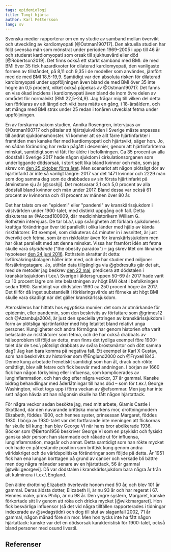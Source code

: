 ```yaml
---
tags: epidemiologi
title: Tungt hjärta
author: Karl Pettersson
lang: sv
---
```


Svenska medier rapporterar om en ny studie av samband mellan övervikt
och utveckling av kardiomyopati [@Ostman190717]. Den aktuella studien
har följt svenska män som mönstrat under perioden 1969–2005 i upp till
46 år och studerat kardiomyopati som orsak till sjukhusvård eller död
[@Robertson2019]. Det finns också ett starkt samband med BMI: de med
BMI över 35 fick hazardkvoter för dilaterad kardiomyopati, den
vanligaste formen av tillståndet, på 8,11 och 9,35 i de modeller som
användes, jämfört med de med BMI 18,5-19,9. Samtidigt var den absoluta
risken för dilaterad kardiomyopati under uppföljningen även bland de
med BMI över 35 inte högre än 0,5 procent, vilket också påpekas av
@Ostman190717. Det fanns en viss ökad incidens i kardiomyopati även
bland de inom övre delen av området för normalvikt (BMI 22,5–24,9).
Jag frågar mig till vilken del detta kan förklaras av att längd och
vikt bara mätts en gång, i 18-årsåldern, och att många med BMI strax
under 25 redan i tonåren utvecklat fetma under uppföljningen.

En av forskarna bakom studien, Annika Rosengren, intervjuas av
@Ostman190717 och påtalar att hjärtsjukvården i Sverige måste
anpassas till ändrat sjukdomsmönster. Vi kommer att se allt
färre hjärtinfarkter i framtiden men kanske fler med kardiomyopati
och hjärtsvikt, säger hon. Jo, en sådan förändring har redan pågått i
decennier, genom att hjärtinfarkterna minskat, samtidigt som vi
fått fler äldre i befolkningen. Ca 35 procent av alla dödsfall 
i Sverige 2017 hade någon sjukdom i cirkulationsorganen som
underliggande dödsorsak, i stort sett lika bland kvinnor och män,
som jag skrev om [den 25 oktober förra året](2018-10-25-cirkulera.html).
Men scenariot att någon plötsligt dör av hjärtinfarkt är inte
så vanligt längre: 2017 var det 1471 kvinnor och 2229 män som
dog samma dag som de drabbades av sin första hjärtinfarkt på
åtminstone sju år [@soshji]. Det motsvarar 3,1 och 5,0 procent
av alla dödsfall bland kvinnor och män under 2017. Bland dessa
var också 61 procent av kvinnorna och 41 procent av männen över
80 år.

Det har talats om en "epidemi" eller "pandemi" av kranskärlssjukdom i
västvärlden under 1900-talet, med distinkt uppgång och fall. Detta
diskuteras av @Accad180909, där medicinhistorikern William G.\
Rothstein intervjuas. De tar bl.a.\ upp svårigheten att förklara
sjukdomens kraftiga förändringar över tid parallellt i olika länder
med hjälp av kända riskfaktorer. Ett exempel, som diskuteras 44
minuter in i avsnittet, är just övervikt och fetma, som är en
riskfaktor även för kranskärlssjukdom men har ökat parallellt med att
denna minskat. Vissa har framfört idén att fetma skulle vara
*skyddande* ("the obesity paradox") – jag skrev litet om liknande
hypoteser [den 24 juni 2016](2016-06-24-smuts.html). Rothstein
skrattar åt detta: livförsäkringsbolagen håller inte med, och de har
studier med miljoner försäkringstagare. Jo, utifrån data tillgängliga
via @gbdresults går det att, med de metoder jag beskrev [den 22
maj](2019-05-22-ingrediens.html), predicera att dödstalen i
kranskärlssjukdom i t.ex.\ Sverige i åldersgruppen 50–69 år 2017 hade
varit ca 10 procent lägre om inte belastningen av högt BMI ökat i
befolkningen sedan 1990. Samtidigt var dödstalen 1990 ca 250 procent
högre än 2017. Det tillför då inget substantiellt i förklaringsvärde
att förneka att högt BMI skulle vara skadligt när det gäller
kranskärlssjukdom.

Ateroskleros har hittats hos egyptiska mumier: det som är utmärkande
för epidemin, eller pandemin, som den beskrivits av författare som
@grimes12 och @Azambuja2004, är just den speciella yttringen av
kranskärlssjukdom i form av plötsliga hjärtinfarkter med hög letalitet
bland relativt unga personer. Kungligheter och andra förmögna har
genom historien ofta varit belastade av riskfaktorer som fetma, och de
har också drabbats av hälsoproblem till följd av detta, men finns det
tydliga exempel före 1900-talet där de t.ex.\ plötsligt drabbats av
svåra bröstsmärtor och dött samma dag? Jag kan bara komma på negativa
fall. Ett exempel är Karl X Gustav, som han beskrivits av historiker
som @Englund2000 och @Fryxell1843. Denne kung arbetade frenetiskt
samtidigt som han åt, drack och rökte omåttligt, blev allt fetare och
fick besvär med andningen. I början av 1660 fick han någon förkylning
eller influensa, som komplicerades av lunginflammation, och han dog
efter några veckor, 37 år gammal. Kanske bidrog behandlingar med
åderlåtningar till hans död – som för t.ex.\ George Washington, vilket
togs upp i förra veckan av @efsommar. Men jag har inte sett någon
hävda att han någonsin skulle ha fått någon hjärtattack.

För några veckor sedan besökte jag, med mitt arbete, Glamis Castle i
Skottland, där den nuvarande brittiska monarkens mor, drottningmodern
Elizabeth, föddes 1900, och hennes syster, prinsessan Margaret, föddes
1930. I börja av 1930-talet var det fortfarande inte meningen att
flickornas far skulle bli kung: han blev George VI när hans bror
abdikerade 1936. Böcker som @Berton1956 beskriver George VI som en
psykiskt och fysiskt ganska skör person: han stammade och råkade ut
för influensa, lunginflammation, magsår och annat. Detta samtidigt som
han rökte mycket och hade en påfrestande position som brittisk kung
genom andra världskriget och de världspolitiska förändringar som
följde på detta. År 1951 fick han ena lungan borttagen på grund av
cancer och verkade bli bättre men dog några månader senare av en
hjärtattack, 56 år gammal [@wiki:georgevi]. Då var dödstalen i
kranskärlssjukdom bara några år från att kulminera i t.ex.\ England.

Den äldre drottning Elizabeth överlevde honom med 50 år, och blev 101
år gammal. Deras äldsta dotter, Elizabeth II, är nu 93 år och har
regerat i 67. Hennes make, prins Philip, är nu 98 år. Den yngre
systern, Margaret, kanske förkortade sitt liv genom att röka och
dricka mycket [@wiki:margaret]. Hon fick besvärliga influensor (så det
vid några tillfällen rapporterades i tidningar indexerade av
@svdagstidn) och dog till slut av slaganfall 2002, 71 år gammal, någon
månad före sin mor. Men hon tycks inte ha fått någon hjärtattack:
kanske var det en dödsorsak karakteristisk för 1900-talet, också bland
personer med osund livsstil.

## Referenser
